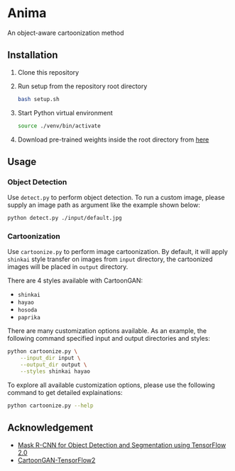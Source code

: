 # Anima

An object-aware cartoonization method

## Installation

1. Clone this repository

2. Run setup from the repository root directory

   ```bash
   bash setup.sh
   ```

3. Start Python virtual environment

   ```bash
   source ./venv/bin/activate
   ```

4. Download pre-trained weights inside the root directory from [here](https://github.com/matterport/Mask_RCNN/releases/download/v2.0/mask_rcnn_coco.h5)

## Usage

### Object Detection

Use `detect.py` to perform object detection. To run a custom image,
please supply an image path as argument like the example shown below:

```bash
python detect.py ./input/default.jpg
```

### Cartoonization

Use `cartoonize.py` to perform image cartoonization. By default, it will apply
`shinkai` style transfer on images from `input` directory, the cartoonized images
will be placed in `output` directory.

There are 4 styles available with CartoonGAN:

- `shinkai`
- `hayao`
- `hosoda`
- `paprika`

There are many customization options available. As an example, the following
command specified input and output directories and styles:

```bash
python cartoonize.py \
	--input_dir input \
	--output_dir output \
	--styles shinkai hayao
```

To explore all available customization options, please use the following command
to get detailed explainations:

```bash
python cartoonize.py --help
```

## Acknowledgement

- [Mask R-CNN for Object Detection and Segmentation using TensorFlow 2.0](https://github.com/ahmedfgad/Mask-RCNN-TF2)
- [CartoonGAN-TensorFlow2](https://github.com/mnicnc404/CartoonGan-tensorflow)
